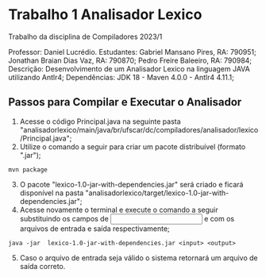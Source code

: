 # Trabalho 1 Analisador Lexico
Trabalho da disciplina de Compiladores 2023/1

Professor:    Daniel Lucrédio.
Estudantes:   Gabriel Mansano Pires, RA: 790951;
              Jonathan Braian Dias Vaz, RA: 790870;
              Pedro Freire Baleeiro, RA: 790984;
Descrição:    Desenvolvimento de um Analisador Lexico na linguagem JAVA utilizando Antlr4;
Dependências: JDK 18 - Maven 4.0.0 - Antlr4 4.11.1;

## Passos para Compilar e Executar o Analisador
1) Acesse o código Principal.java na seguinte pasta "analisadorlexico/main/java/br/ufscar/dc/compiladores/analisador/lexico/Principal.java";
2) Utilize o comando a seguir para criar um pacote distribuível (formato ".jar");
```
mvn package
```
3) O pacote "lexico-1.0-jar-with-dependencies.jar" será criado e ficará disponível na pasta "analisadorlexico/target/lexico-1.0-jar-with-dependencies.jar";
4) Acesse novamente o terminal e execute o comando a seguir substituindo os campos de <input> e <output> com os arquivos de entrada e saída respectivamente;
```
java -jar  lexico-1.0-jar-with-dependencies.jar <input> <output>
```
5) Caso o arquivo de entrada seja válido o sistema retornará um arquivo de saída correto.
